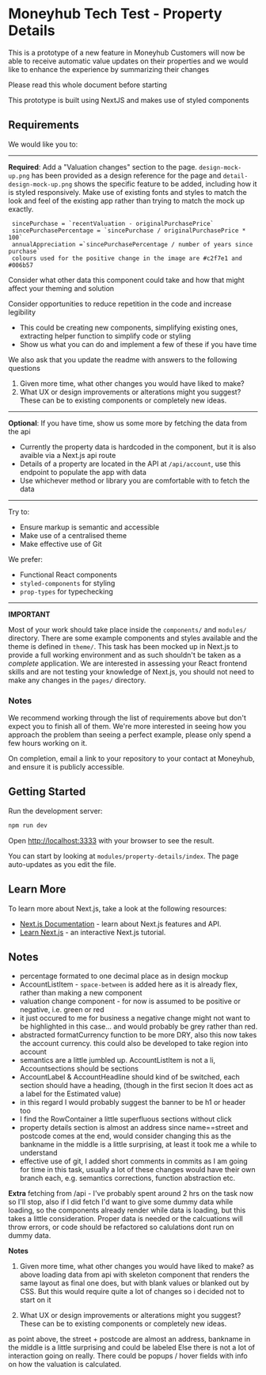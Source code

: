 # Moneyhub Tech Test - Property Details

This is a prototype of a new feature in Moneyhub
Customers will now be able to receive automatic value updates on their properties
and we would like to enhance the experience by summarizing their changes

Please read this whole document before starting

This prototype is built using NextJS and makes use of styled components

## Requirements

We would like you to:

---

**Required**: Add a "Valuation changes" section to the page. `design-mock-up.png` has been provided as a design reference for the page and `detail-design-mock-up.png` shows the specific feature to be added, including how it is styled responsively. Make use of existing fonts and styles to match the look and feel of the existing app rather than trying to match the mock up exactly.

```
 sincePurchase = `recentValuation - originalPurchasePrice`
 sincePurchasePercentage = `sincePurchase / originalPurchasePrice * 100`
 annualAppreciation =`sincePurchasePercentage / number of years since purchase`
 colours used for the positive change in the image are #c2f7e1 and #006b57
```

Consider what other data this component could take and how that might affect your theming and solution

Consider opportunities to reduce repetition in the code and increase legibility

- This could be creating new components, simplifying existing ones, extracting helper function to simplify code or styling
- Show us what you can do and implement a few of these if you have time

We also ask that you update the readme with answers to the following questions

1. Given more time, what other changes you would have liked to make?
2. What UX or design improvements or alterations might you suggest? These can be to existing components or completely new ideas.

---

**Optional**: If you have time, show us some more by fetching the data from the api

- Currently the property data is hardcoded in the component, but it is also avaible via a Next.js api route
- Details of a property are located in the API at `/api/account`, use this endpoint to populate the app with data
- Use whichever method or library you are comfortable with to fetch the data

---

Try to:

- Ensure markup is semantic and accessible
- Make use of a centralised theme
- Make effective use of Git

We prefer:

- Functional React components
- `styled-components` for styling
- `prop-types` for typechecking

---

**IMPORTANT**

Most of your work should take place inside the `components/` and `modules/` directory. There are some example components and styles available and the theme is defined in `theme/`. This task has been mocked up in Next.js to provide a full working environment and as such shouldn't be taken as a _complete_ application. We are interested in assessing your React frontend skills and are not testing your knowledge of Next.js, you should not need to make any changes in the `pages/` directory.

### Notes

We recommend working through the list of requirements above but don't expect you to finish all of them. We're more interested in seeing how you approach the problem than seeing a perfect example, please only spend a few hours working on it.

On completion, email a link to your repository to your contact at Moneyhub, and ensure it is publicly accessible.

## Getting Started

Run the development server:

```bash
npm run dev
```

Open [http://localhost:3333](http://localhost:3333) with your browser to see the result.

You can start by looking at `modules/property-details/index`. The page auto-updates as you edit the file.

## Learn More

To learn more about Next.js, take a look at the following resources:

- [Next.js Documentation](https://nextjs.org/docs) - learn about Next.js features and API.
- [Learn Next.js](https://nextjs.org/learn) - an interactive Next.js tutorial.

## Notes

- percentage formated to one decimal place as in design mockup
- AccountListItem - `space-between` is added here as it is already flex, rather than making a new component
- valuation change component - for now is assumed to be positive or negative, i.e. green or red
- it just occured to me for business a negative change might not want to be highlighted in this case... and would probably be grey rather than red.
- abstracted formatCurrency function to be more DRY, also this now takes the account currency. this could also be developed to take region into account
- semantics are a little jumbled up. AccountListItem is not a li, Accountsections should be sections
- AccountLabel & AccountHeadline should kind of be switched, each section should have a heading,
  (though in the first secion It does act as a label for the Estimated value)
- in this regard I would probably suggest the banner to be h1 or header too
- I find the RowContainer a little superfluous sections without click
- property details section is almost an address since name==street and postcode comes at the end, would consider changing this as the bankname in the middle is a little surprising, at least it took me a while to understand
- effective use of git, I added short comments in commits as I am going for time in this task, usually a lot of these changes would have their own branch each, e.g. semantics corrections, function abstraction etc.

**Extra**
fetching from /api - I've probably spent around 2 hrs on the task now so I'll stop, also if I did fetch I'd want to give some dummy data while loading, so the components already render while data is loading, but this takes a little consideration. Proper data is needed or the calcuations will throw errors, or code should be refactored so calulations dont run on dummy data.

**Notes**

1. Given more time, what other changes you would have liked to make?
   as above loading data from api with skeleton component that renders the same layout as final one does, but with blank values or blanked out by CSS.
   But this would require quite a lot of changes so i decided not to start on it

2. What UX or design improvements or alterations might you suggest? These can be to existing components or completely new ideas.

as point above, the street + postcode are almost an address, bankname in the middle is a little surprising and could be labeled
Else there is not a lot of interaction going on really. There could be popups / hover fields with info on how the valuation is calculated.

